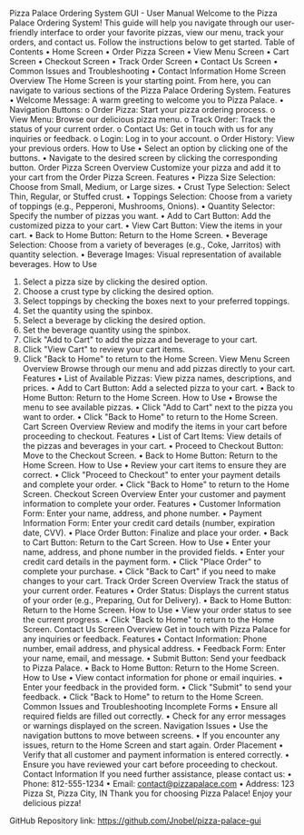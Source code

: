 Pizza Palace Ordering System GUI - User Manual
Welcome to the Pizza Palace Ordering System! This guide will help you navigate through our user-friendly interface to order your favorite pizzas, view our menu, track your orders, and contact us. Follow the instructions below to get started.
Table of Contents
•	Home Screen
•	Order Pizza Screen
•	View Menu Screen
•	Cart Screen
•	Checkout Screen
•	Track Order Screen
•	Contact Us Screen
•	Common Issues and Troubleshooting
•	Contact Information
Home Screen
Overview
The Home Screen is your starting point. From here, you can navigate to various sections of the Pizza Palace Ordering System.
Features
•	Welcome Message: A warm greeting to welcome you to Pizza Palace.
•	Navigation Buttons:
o	Order Pizza: Start your pizza ordering process.
o	View Menu: Browse our delicious pizza menu.
o	Track Order: Track the status of your current order.
o	Contact Us: Get in touch with us for any inquiries or feedback.
o	Login: Log in to your account.
o	Order History: View your previous orders.
How to Use
•	Select an option by clicking one of the buttons.
•	Navigate to the desired screen by clicking the corresponding button.
Order Pizza Screen
Overview
Customize your pizza and add it to your cart from the Order Pizza Screen.
Features
•	Pizza Size Selection: Choose from Small, Medium, or Large sizes.
•	Crust Type Selection: Select Thin, Regular, or Stuffed crust.
•	Toppings Selection: Choose from a variety of toppings (e.g., Pepperoni, Mushrooms, Onions).
•	Quantity Selector: Specify the number of pizzas you want.
•	Add to Cart Button: Add the customized pizza to your cart.
•	View Cart Button: View the items in your cart.
•	Back to Home Button: Return to the Home Screen.
•	Beverage Selection: Choose from a variety of beverages (e.g., Coke, Jarritos) with quantity selection.
•	Beverage Images: Visual representation of available beverages.
How to Use
1.	Select a pizza size by clicking the desired option.
2.	Choose a crust type by clicking the desired option.
3.	Select toppings by checking the boxes next to your preferred toppings.
4.	Set the quantity using the spinbox.
5.	Select a beverage by clicking the desired option.
6.	Set the beverage quantity using the spinbox.
7.	Click "Add to Cart" to add the pizza and beverage to your cart.
8.	Click "View Cart" to review your cart items.
9.	Click "Back to Home" to return to the Home Screen.
View Menu Screen
Overview
Browse through our menu and add pizzas directly to your cart.
Features
•	List of Available Pizzas: View pizza names, descriptions, and prices.
•	Add to Cart Button: Add a selected pizza to your cart.
•	Back to Home Button: Return to the Home Screen.
How to Use
•	Browse the menu to see available pizzas.
•	Click "Add to Cart" next to the pizza you want to order.
•	Click "Back to Home" to return to the Home Screen.
Cart Screen
Overview
Review and modify the items in your cart before proceeding to checkout.
Features
•	List of Cart Items: View details of the pizzas and beverages in your cart.
•	Proceed to Checkout Button: Move to the Checkout Screen.
•	Back to Home Button: Return to the Home Screen.
How to Use
•	Review your cart items to ensure they are correct.
•	Click "Proceed to Checkout" to enter your payment details and complete your order.
•	Click "Back to Home" to return to the Home Screen.
Checkout Screen
Overview
Enter your customer and payment information to complete your order.
Features
•	Customer Information Form: Enter your name, address, and phone number.
•	Payment Information Form: Enter your credit card details (number, expiration date, CVV).
•	Place Order Button: Finalize and place your order.
•	Back to Cart Button: Return to the Cart Screen.
How to Use
•	Enter your name, address, and phone number in the provided fields.
•	Enter your credit card details in the payment form.
•	Click "Place Order" to complete your purchase.
•	Click "Back to Cart" if you need to make changes to your cart.
Track Order Screen
Overview
Track the status of your current order.
Features
•	Order Status: Displays the current status of your order (e.g., Preparing, Out for Delivery).
•	Back to Home Button: Return to the Home Screen.
How to Use
•	View your order status to see the current progress.
•	Click "Back to Home" to return to the Home Screen.
Contact Us Screen
Overview
Get in touch with Pizza Palace for any inquiries or feedback.
Features
•	Contact Information: Phone number, email address, and physical address.
•	Feedback Form: Enter your name, email, and message.
•	Submit Button: Send your feedback to Pizza Palace.
•	Back to Home Button: Return to the Home Screen.
How to Use
•	View contact information for phone or email inquiries.
•	Enter your feedback in the provided form.
•	Click "Submit" to send your feedback.
•	Click "Back to Home" to return to the Home Screen.
Common Issues and Troubleshooting
Incomplete Forms
•	Ensure all required fields are filled out correctly.
•	Check for any error messages or warnings displayed on the screen.
Navigation Issues
•	Use the navigation buttons to move between screens.
•	If you encounter any issues, return to the Home Screen and start again.
Order Placement
•	Verify that all customer and payment information is entered correctly.
•	Ensure you have reviewed your cart before proceeding to checkout.
Contact Information
If you need further assistance, please contact us:
•	Phone: 812-555-1234
•	Email: contact@pizzapalace.com
•	Address: 123 Pizza St, Pizza City, IN
Thank you for choosing Pizza Palace! Enjoy your delicious pizza!


GitHub Repository  link: https://github.com/Jnobel/pizza-palace-gui

